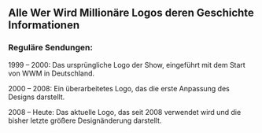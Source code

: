 ## Alle Wer Wird Millionäre Logos deren Geschichte Informationen

### Reguläre Sendungen:

1999 – 2000: Das ursprüngliche Logo der Show, eingeführt mit dem Start von WWM in Deutschland.

2000 – 2008: Ein überarbeitetes Logo, das die erste Anpassung des Designs darstellt.

2008 – Heute: Das aktuelle Logo, das seit 2008 verwendet wird und die bisher letzte größere Designänderung darstellt.

